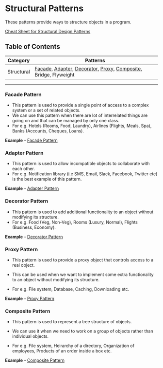 # Structural Patterns

These patterns provide ways to structure objects in a program.

[Cheat Sheet for Structural Design Patterns](https://refactoring.guru/design-patterns/structural-patterns)

## Table of Contents

| Category | Patterns |
| --- | --- |
| Structural | [Facade](#facade-pattern), [Adapter](#adapter-pattern), [Decorator](#decorator-pattern), [Proxy](#proxy-pattern), [Composite](#composite-pattern), Bridge, Flyweight |

___

### Facade Pattern

- This pattern is used to provide a single point of access to a complex system or a set of related objects.
- We can use this pattern when there are lot of interrelated things are going on and that can be managed by only one class.
- For e.g. Hotels (Rooms, Food, Laundry), Airlines (Flights, Meals, Spa), Banks (Accounts, Cheques, Loans).

**Example** - [Facade Pattern](Facade.php)

### Adapter Pattern

- This pattern is used to allow incompatible objects to collaborate with each other.
- For e.g. Notification library (i.e SMS, Email, Slack, Facebook, Twitter etc) is the best example of this pattern.

**Example** - [Adapter Pattern](Adapter.php)

### Decorator Pattern

- This pattern is used to add additional functionality to an object without modifying its structure.
- For e.g. Food (Veg, Non-Veg), Rooms (Luxury, Normal), Flights (Business, Economy).

**Example** - [Decorator Pattern](Decorator.php)

### Proxy Pattern

- This pattern is used to provide a proxy object that controls access to a real object.

- This can be used when we want to implement some extra functionality to an object without modifying its structure.

- For e.g. File system, Database, Caching, Downloading etc.

**Example** - [Proxy Pattern](Proxy.php)

### Composite Pattern

- This pattern is used to represent a tree structure of objects.

- We can use it when we need to work on a group of objects rather than individual objects.

- For e.g. File system, Heirarchy of a directory, Organization of employees, Products of an order inside a box etc.

**Example** - [Composite Pattern](Composite.php)